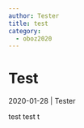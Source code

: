 ```yaml
---
author: Tester
title: test
category:
  - oboz2020
---
```


# Test

2020-01-28 | Tester

test test t
